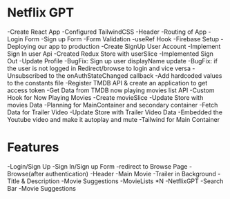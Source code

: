 # Netflix GPT 

 -Create React App
 -Configured TailwindCSS
 -Header
 -Routing of App
 -Login Form
 -Sign up Form
 -Form Validation
 -useRef Hook
 -Firebase Setup
 -Deploying our app to production
 -Create SignUp User Account
 -Implement Sign In user Api
 -Created Redux Store with userSlice
 -Implemented Sign Out
 -Update Profile
 -BugFix: Sign up user displayName update
 -BugFix: if the user is not logged in Redirect/browse to login and vice versa
 -Unsubscribed to the onAuthStateChanged callback
 -Add hardcoded values to the constants file
 -Register TMDB API & create an application to get access token
 -Get Data from TMDB now playing movies list API
 -Custom Hook for Now Playing Movies
 -Create movieSlice
 -Update Store with movies Data
 -Planning for MainContainer and secondary container
 -Fetch Data for Trailer Video
 -Update Store with Trailer Video Data
 -Embedded the Youtube video and make it autoplay and mute
 -Tailwind for Main Container

 # Features
 -Login/Sign Up
    -Sign In/Sign up Form
    -redirect to Browse Page
-Browse(after authentication)
    -Header
    -Main Movie
        -Trailer in Background
        -Title & Description
        -Movie Suggestions
            -MovieLists *N
    -NetflixGPT
        -Search Bar
        -Movie Suggestions